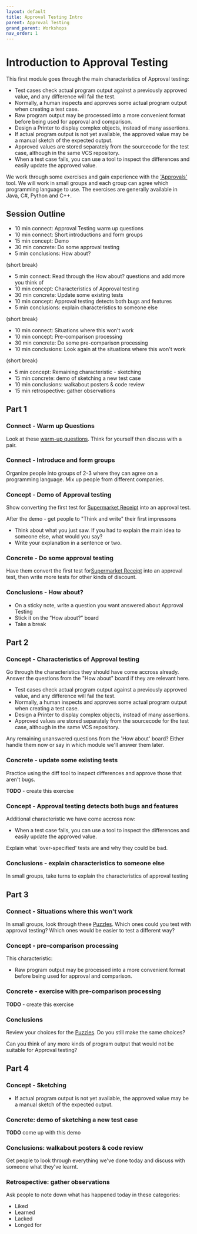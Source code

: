 ```yaml
---
layout: default
title: Approval Testing Intro
parent: Approval Testing
grand_parent: Workshops
nav_order: 1
---
```


# Introduction to Approval Testing

This first module goes through the main characteristics of Approval testing:

- Test cases check actual program output against a previously approved value, and any difference will fail the test.
- Normally, a human inspects and approves some actual program output when creating a test case.
- Raw program output may be processed into a more convenient format before being used for approval and comparison.
- Design a Printer to display complex objects, instead of many assertions.
- If actual program output is not yet available, the approved value may be a manual sketch of the expected output.
- Approved values are stored separately from the sourcecode for the test case, although in the same VCS repository.
- When a test case fails, you can use a tool to inspect the differences and easily update the approved value.

We work through some exercises and gain experience with the ['Approvals'](https://github.com/approvals) tool. We will work in small groups and each group can agree which programming language to use. The exercises are generally available in Java, C#, Python and C++.

## Session Outline
 
* 10 min connect: Approval Testing warm up questions 
* 10 min connect: Short introductions and form groups
* 15 min concept: Demo
* 30 min concrete: Do some approval testing
* 5 min conclusions: How about?

(short break)

* 5 min connect: Read through the How about? questions and add more you think of
* 10 min concept: Characteristics of Approval testing
* 30 min concrete: Update some existing tests
* 10 min concept: Approval testing detects both bugs and features
* 5 min conclusions: explain characteristics to someone else

(short break)

* 10 min connect: Situations where this won't work
* 10 min concept: Pre-comparison processing
* 30 min concrete: Do some pre-comparison processing
* 10 min conclusions: Look again at the situations where this won't work

(short break)

* 5 min concept: Remaining characteristic - sketching
* 15 min concrete: demo of sketching a new test case
* 10 min conclusions: walkabout posters & code review
* 15 min retrospective: gather observations

## Part 1

### Connect - Warm up Questions

Look at these [warm-up questions](../../exercises/warm_up_questions/approval_testing_warm_up_questions.html). Think for yourself then discuss with a pair.

### Connect - Introduce and form groups

Organize people into groups of 2-3 where they can agree on a programming language. Mix up people from different companies.

### Concept - Demo of Approval testing

Show converting the first test for [Supermarket Receipt](https://github.com/emilybache/SupermarketReceipt-Refactoring-Kata) into an approval test.

After the demo - get people to "Think and write" their first impressons

* Think about what you just saw. If you had to explain the main idea to someone else, what would you say?
* Write your explanation in a sentence or two.

### Concrete - Do some approval testing

Have them convert the first test for[Supermarket Receipt](https://github.com/emilybache/SupermarketReceipt-Refactoring-Kata) into an approval test, then write more tests for other kinds of discount.

### Conclusions - How about?

* On a sticky note, write a question you want answered about Approval Testing
* Stick it on the “How about?” board
* Take a break

## Part 2

### Concept - Characteristics of Approval testing

Go through the characteristics they should have come accross already. Answer the questions from the "How about" board if they are relevant here.

- Test cases check actual program output against a previously approved value, and any difference will fail the test.
- Normally, a human inspects and approves some actual program output when creating a test case.
- Design a Printer to display complex objects, instead of many assertions.
- Approved values are stored separately from the sourcecode for the test case, although in the same VCS repository.

Any remaining unanswered questions from the 'How about' board? Either handle them now or say in which module we'll answer them later.

### Concrete - update some existing tests

Practice using the diff tool to inspect differences and approve those that aren't bugs.

**TODO** - create this exercise

### Concept - Approval testing detects both bugs and features

Additional characteristic we have come accross now:

- When a test case fails, you can use a tool to inspect the differences and easily update the approved value.

Explain what 'over-specified' tests are and why they could be bad.

### Conclusions - explain characteristics to someone else 

In small groups, take turns to explain the characteristics of approval testing

## Part 3

### Connect - Situations where this won't work

In small groups, look through these [Puzzles](https://github.com/emilybache/Approvals-Puzzles). Which ones could you test with approval testing? Which ones would be easier to test a different way?

### Concept - pre-comparison processing

This characteristic: 

- Raw program output may be processed into a more convenient format before being used for approval and comparison.

### Concrete - exercise with pre-comparison processing

**TODO** - create this exercise

### Conclusions

Review your choices for the [Puzzles](https://github.com/emilybache/Approvals-Puzzles). Do you still make the same choices?

Can you think of any more kinds of program output that would not be suitable for Approval testing?

## Part 4

### Concept - Sketching

- If actual program output is not yet available, the approved value may be a manual sketch of the expected output.

### Concrete: demo of sketching a new test case

**TODO** come up with this demo

### Conclusions: walkabout posters & code review

Get people to look through everything we've done today and discuss with someone what they've learnt.

### Retrospective: gather observations

Ask people to note down what has happened today in these categories:

* Liked
* Learned
* Lacked
* Longed for


